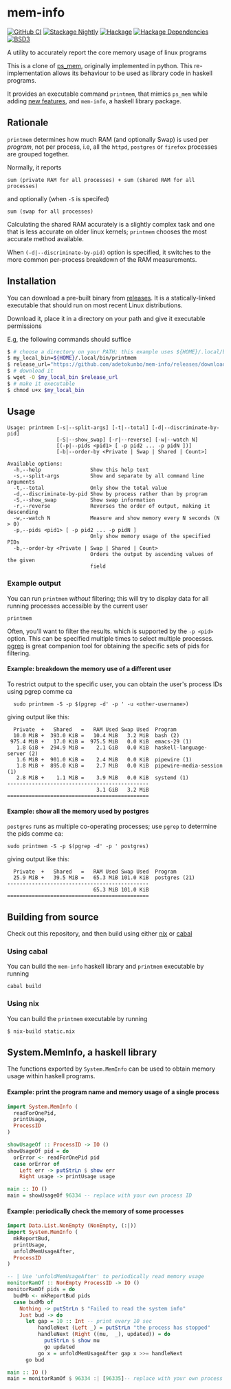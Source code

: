 # mem-info

[![GitHub CI](https://github.com/adetokunbo/mem-info/actions/workflows/nix-ci.yml/badge.svg)](https://github.com/adetokunbo/mem-info/actions)
[![Stackage Nightly](http://stackage.org/package/mem-info/badge/nightly)](http://stackage.org/nightly/package/mem-info)
[![Hackage][hackage-badge]][hackage]
[![Hackage Dependencies][hackage-deps-badge]][hackage-deps]
[![BSD3](https://img.shields.io/badge/license-BSD3-green.svg?dummy)](https://github.com/adetokunbo/mem-info/blob/master/LICENSE)

A utility to accurately report the core memory usage of linux programs

This is a clone of [ps_mem], originally implemented in python. This
re-implementation allows its behaviour to be used as library code in haskell
programs.

It provides an executable command `printmem`, that mimics `ps_mem` while adding
[new features], and `mem-info`, a haskell library package.

## Rationale

`printmem` determines how much RAM (and optionally Swap) is used per *program*, not per
process, i.e, all the `httpd`, `postgres` or `firefox` processes are grouped
together.

Normally, it reports

```
sum (private RAM for all processes) + sum (shared RAM for all processes)
```

and optionally (when `-S` is specifed)

```
sum (swap for all processes)
```

Calculating the shared RAM accurately is a slightly complex task and one that is
less accurate on older linux kernels; `printmem` chooses the most accurate
method available.

When `(-d|--discriminate-by-pid)` option is specified, it switches to the more
common per-process breakdown of the RAM measurements.

## Installation

You can download a pre-built binary from [releases].  It is a statically-linked executable that should run on most recent Linux distributions.

  Download it, place it in a directory on your path and give it executable permissions

E.g, the following commands should suffice

```bash
$ # choose a directory on your PATH; this example uses ${HOME}/.local/bin
$ my_local_bin=${HOME}/.local/bin/printmem
$ release_url="https://github.com/adetokunbo/mem-info/releases/download/v0.1.0.1/printmem"
$ # download it
$ wget -O $my_local_bin $release_url
$ # make it executable
$ chmod u+x $my_local_bin
```

## Usage

```
Usage: printmem [-s|--split-args] [-t|--total] [-d|--discriminate-by-pid]
                [-S|--show_swap] [-r|--reverse] [-w|--watch N]
                [(-p|--pids <pid1> [ -p pid2 ... -p pidN ])]
                [-b|--order-by <Private | Swap | Shared | Count>]

Available options:
  -h,--help                Show this help text
  -s,--split-args          Show and separate by all command line arguments
  -t,--total               Only show the total value
  -d,--discriminate-by-pid Show by process rather than by program
  -S,--show_swap           Show swap information
  -r,--reverse             Reverses the order of output, making it descending
  -w,--watch N             Measure and show memory every N seconds (N > 0)
  -p,--pids <pid1> [ -p pid2 ... -p pidN ]
                           Only show memory usage of the specified PIDs
  -b,--order-by <Private | Swap | Shared | Count>
                           Orders the output by ascending values of the given
                           field
```

### Example output

You can run `printmem` *without* filtering; this will try to display data for
all running processes accessible by the current user

```printmem```

Often, you'll want to filter the results. which is supported by the `-p <pid>`
option. This can be specified multiple times to select multiple processes.
[pgrep] is great companion tool for obtaining the specific sets of pids for
filtering.

#### Example: breakdown the memory use of a different user

To restrict output to the specific user, you can obtain the user's process IDs using pgrep comme ca

```
  sudo printmem -S -p $(pgrep -d' -p ' -u <other-username>)
```

giving output like this:

```
  Private  +   Shared   =   RAM Used Swap Used  Program
  10.0 MiB +  393.0 KiB =   10.4 MiB   3.2 MiB  bash (2)
 975.4 MiB +   17.0 KiB =  975.5 MiB   0.0 KiB  emacs-29 (1)
   1.8 GiB +  294.9 MiB =    2.1 GiB   0.0 KiB  haskell-language-server (2)
   1.6 MiB +  901.0 KiB =    2.4 MiB   0.0 KiB  pipewire (1)
   1.8 MiB +  895.0 KiB =    2.7 MiB   0.0 KiB  pipewire-media-session (1)
   2.8 MiB +    1.1 MiB =    3.9 MiB   0.0 KiB  systemd (1)
----------------------------------------------
                             3.1 GiB   3.2 MiB
==============================================

```

#### Example: show all the memory used by postgres

`postgres` runs as multiple co-operating processes; use `pgrep` to determine the pids comme ca:

```
sudo printmem -S -p $(pgrep -d' -p ' postgres)
```

giving output like this:

```
  Private  +   Shared   =   RAM Used Swap Used  Program
  25.9 MiB +   39.5 MiB =   65.3 MiB 101.0 KiB  postgres (21)
----------------------------------------------
                            65.3 MiB 101.0 KiB
==============================================

```

## Building from source

Check out this repository, and then build using either [nix] or [cabal]

### Using cabal

You can build the `mem-info` haskell library and `printmem` executable by running

```
cabal build
```

### Using nix

You can build the `printmem` executable by running

```
$ nix-build static.nix
```


## System.MemInfo, a haskell library

The functions exported by `System.MemInfo` can be used to obtain memory usage
within haskell programs.

#### Example: print the program name and memory usage of a single process

```haskell
import System.MemInfo (
  readForOnePid,
  printUsage,
  ProcessID
)

showUsageOf :: ProcessID -> IO ()
showUsageOf pid = do
  orError <- readForOnePid pid
  case orError of
    Left err -> putStrLn $ show err
    Right usage -> printUsage usage

main :: IO ()
main = showUsageOf 96334 -- replace with your own process ID
```

#### Example: periodically check the memory of some processes

```haskell
import Data.List.NonEmpty (NonEmpty, (:|))
import System.MemInfo (
  mkReportBud,
  printUsage,
  unfoldMemUsageAfter,
  ProcessID
)

-- | Use 'unfoldMemUsageAfter' to periodically read memory usage
monitorRamOf :: NonEmpty ProcessID -> IO ()
monitorRamOf pids = do
  budMb <- mkReportBud pids
  case budMb of
    Nothing -> putStrLn $ "Failed to read the system info"
    Just bud -> do
      let gap = 10 :: Int -- print every 10 sec
          handleNext (Left _) = putStrLn "the process has stopped"
          handleNext (Right ((mu,  _), updated)) = do
            putStrLn $ show mu
            go updated
          go x = unfoldMemUsageAfter gap x >>= handleNext
      go bud

main :: IO ()
main = monitorRamOf $ 96334 :| [96335]-- replace with your own process IDs
```


[hackage-deps-badge]: <https://img.shields.io/hackage-deps/v/mem-info.svg>
[hackage-deps]:       <http://packdeps.haskellers.com/feed?needle=mem-info>
[hackage-badge]:      <https://img.shields.io/hackage/v/mem-info.svg>
[hackage]:            <https://hackage.haskell.org/package/mem-info>
[ps_mem]:             <https://github.com/pixelb/ps_mem/blob/master/README.md>
[pgrep]:              <https://www.man7.org/linux/man-pages/man1/pgrep.1.html>
[releases]:           <https://github.com/adetokunbo/mem-info/releases>
[nix]:                <https://nixos.org/manual/nix/stable/installation/installation>
[cabal]:              <https://cabal.readthedocs.io/en/stable/index.html>
[new features]:       <https://hackage.haskell.org/package/mem-info/changelog>

